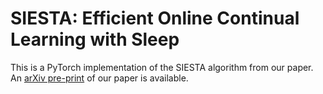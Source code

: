 SIESTA: Efficient Online Continual Learning with Sleep
=====================================
This is a PyTorch implementation of the SIESTA algorithm from our paper. An [arXiv pre-print](https://arxiv.org/abs/2303.10725) of our paper is available.
